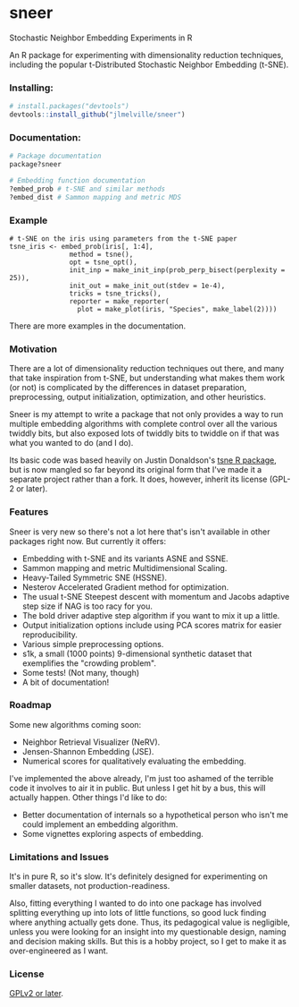 # sneer
Stochastic Neighbor Embedding Experiments in R

An R package for experimenting with dimensionality reduction techniques, 
including the popular t-Distributed Stochastic Neighbor Embedding (t-SNE).

### Installing:
```R
# install.packages("devtools")
devtools::install_github("jlmelville/sneer")
```

### Documentation:
```R
# Package documentation
package?sneer

# Embedding function documentation
?embed_prob # t-SNE and similar methods
?embed_dist # Sammon mapping and metric MDS
```

### Example
```
# t-SNE on the iris using parameters from the t-SNE paper
tsne_iris <- embed_prob(iris[, 1:4],
               method = tsne(),
               opt = tsne_opt(),
               init_inp = make_init_inp(prob_perp_bisect(perplexity = 25)),
               init_out = make_init_out(stdev = 1e-4),
               tricks = tsne_tricks(),
               reporter = make_reporter(
                 plot = make_plot(iris, "Species", make_label(2))))
```
There are more examples in the documentation.

### Motivation

There are a lot of dimensionality reduction techniques out there, and many that 
take inspiration from t-SNE, but understanding what makes them work (or not) is 
complicated by the differences in dataset preparation, preprocessing, output 
initialization, optimization, and other heuristics. 

Sneer is my attempt to write a package that not only provides a way to run 
multiple embedding algorithms with complete control over all the various 
twiddly bits, but also exposed lots of twiddly bits to twiddle on if that was 
what you wanted to do (and I do).

Its basic code was based heavily on Justin Donaldson's 
[tsne R package](https://github.com/cran/tsne), but is now mangled so far 
beyond its original form that I've made it a separate project rather than a 
fork. It does, however, inherit its license (GPL-2 or later).

### Features

Sneer is very new so there's not a lot here that's isn't available in other
packages right now. But currently it offers:

* Embedding with t-SNE and its variants ASNE and SSNE.
* Sammon mapping and metric Multidimensional Scaling.
* Heavy-Tailed Symmetric SNE (HSSNE).
* Nesterov Accelerated Gradient method for optimization.
* The usual t-SNE Steepest descent with momentum and Jacobs adaptive step size
if NAG is too racy for you.
* The bold driver adaptive step algorithm if you want to mix it up a little.
* Output initialization options include using PCA scores matrix for easier
reproducibility.
* Various simple preprocessing options.
* s1k, a small (1000 points) 9-dimensional synthetic dataset that exemplifies
the "crowding problem".
* Some tests! (Not many, though)
* A bit of documentation!

### Roadmap
Some new algorithms coming soon:


* Neighbor Retrieval Visualizer (NeRV).
* Jensen-Shannon Embedding (JSE).
* Numerical scores for qualitatively evaluating the embedding.

I've implemented the above already, I'm just too ashamed of the terrible code it
involves to air it in public. But unless I get hit by a bus, this will actually
happen. Other things I'd like to do:

* Better documentation of internals so a hypothetical person who isn't me
could implement an embedding algorithm.
* Some vignettes exploring aspects of embedding.

### Limitations and Issues
It's in pure R, so it's slow. It's definitely designed for experimenting on 
smaller datasets, not production-readiness.

Also, fitting everything I wanted to do into one package has involved 
splitting everything up into lots of little functions, so good luck finding 
where anything actually gets done. Thus, its pedagogical value is negligible, 
unless you were looking for an insight into my questionable design, naming and 
decision making skills. But this is a hobby project, so I get to make it as 
over-engineered as I want.

### License
[GPLv2 or later](https://www.gnu.org/licenses/gpl-2.0.txt).
